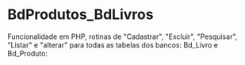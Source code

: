 # BdProdutos_BdLivros
Funcionalidade em PHP, rotinas de "Cadastrar", "Excluir", "Pesquisar", "Listar" e "alterar" para todas as tabelas dos bancos: Bd_Livro e Bd_Produto:
